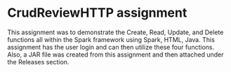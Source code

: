 # CrudReviewHTTP assignment
This assignment was to demonstrate the Create, Read, Update, and Delete functions
all within the Spark framework using Spark, HTML, Java. This assignment has the user login and can then utilize these four
functions.
Also, a JAR file was created from this assignment and then attached under the Releases section.
